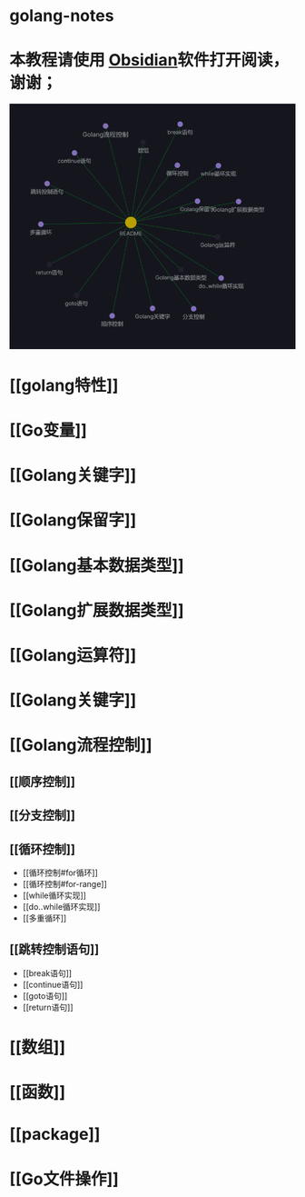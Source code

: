 # golang-notes

# 本教程请使用 [Obsidian](https://obsidian.md/)软件打开阅读，谢谢；

![golang roadmap](https://github.com/sslinux/golang-notes/blob/main/AttachedFiles/index.png)



# [[golang特性]]
# [[Go变量]]
# [[Golang关键字]]
# [[Golang保留字]]
# [[Golang基本数据类型]]
# [[Golang扩展数据类型]]
# [[Golang运算符]]
# [[Golang关键字]]
# [[Golang流程控制]]
## [[顺序控制]]
## [[分支控制]]
## [[循环控制]]
* [[循环控制#for循环]]
* [[循环控制#for-range]]
*  [[while循环实现]]
*  [[do..while循环实现]]
*  [[多重循环]]
## [[跳转控制语句]]
* [[break语句]]
* [[continue语句]]
* [[goto语句]]
*  [[return语句]]
# [[数组]]
# [[函数]]
# [[package]]
# [[Go文件操作]]